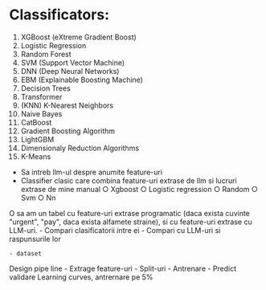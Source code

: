 # Classificators:
1. XGBoost (eXtreme Gradient Boost)
2. Logistic Regression
3. Random Forest
4. SVM (Support Vector Machine)
5. DNN (Deep Neural Networks)
6. EBM (Explainable Boosting Machine)
7. Decision Trees
8. Transformer
9. (KNN) K-Nearest Neighbors
10. Naive Bayes
11. CatBoost
12. Gradient Boosting Algorithm
13. LightGBM
14. Dimensionaly Reduction Algorithms
15. K-Means



- Sa intreb llm-ul despre anumite feature-uri
- Classifier clasic care combina feature-uri extrase de llm si lucruri extrase de mine manual
        ○ Xgboost
        ○ Logistic regression
        ○ Random
        ○ Svm
        ○ Nn

O sa am un tabel cu feature-uri extrase programatic (daca exista cuvinte "urgent", "pay", daca exista alfamete straine), si cu feature-uri extrase cu LLM-uri.
    - Compari clasificatorii intre ei
    - Compari cu LLM-uri si raspunsurile lor
    
    
    
    
    
    
    - dataset
Design pipe line
    - Extrage feature-uri
    - Split-uri
    - Antrenare
    - Predict validare
Learning curves, antrernare pe 5%